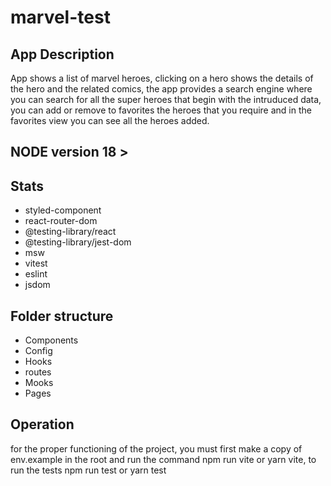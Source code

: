 # marvel-test

## App Description

App shows a list of marvel heroes, clicking on a hero shows the details of the hero and the related comics, the app provides a search engine where you can search for all the super
heroes that begin with the intruduced data, you can add or remove to favorites the heroes that you require and in the favorites view you can see all the heroes added.

## NODE version 18 >

## Stats

- styled-component
- react-router-dom
- @testing-library/react
- @testing-library/jest-dom
- msw
- vitest
- eslint
- jsdom

## Folder structure

- Components
- Config
- Hooks
- routes
- Mooks
- Pages

## Operation

for the proper functioning of the project, you must first make a copy of env.example
in the root and run the command npm run vite or yarn vite, to run the tests npm run test or yarn test
